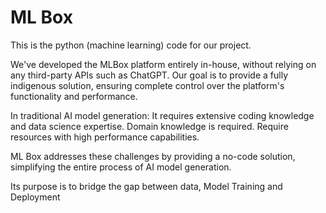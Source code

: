 # ML Box

This is the python (machine learning) code for our project.

We've developed the MLBox platform entirely in-house, without relying on any third-party APIs such as ChatGPT. Our goal is to provide a fully indigenous solution, ensuring complete control over the platform's functionality and performance.

In traditional AI model generation:
It requires extensive coding knowledge and data science expertise.
Domain knowledge is required.
Require resources with high performance capabilities.

ML Box addresses these challenges by providing a no-code solution, simplifying the entire process of AI model generation.

Its purpose is to bridge the gap between data, Model Training and Deployment
